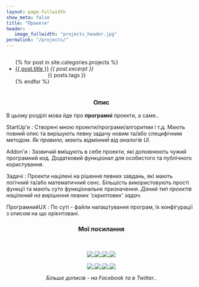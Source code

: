```yaml
---
layout: page-fullwidth
show_meta: false
title: "Проекти"
header:
   image_fullwidth: "projects_header.jpg"
permalink: "/projects/"
---
```



<div class="row">

<!-- CONTENT -->
<div class="medium-8 medium-pull-4 columns" markdown="1">

<ul>
    {% for post in site.categories.projects %}
    <li><a href="{{ site.url }}{{ site.baseurl }}{{ post.url }}">{{ post.title }}</a>
      <i>{{ post.excerpt }}</i>
      <div align="center">{{ posts.tags }}</div>
    </li>
    {% endfor %}
</ul>

</div>

<!-- SIDEBAR -->

<div class="medium-4 medium-push-8 columns" markdown="1">
<div class="panel radius" markdown="1">
<div align="center"><h3>Опис</h3></div>
В цьому розділі мова йде про <b>програмні</b> проекти, а саме..

StartUp'и
:  Створені мною проекти/програми/алгоритми і т.д.
   Мають повний опис та вирішують певну задачу новим та/або специфічним методом.
   <i>Як правило, мають відмінний від аналогів UI.</i>

Addon'и
:  Зазвичай вміщують в себе проекти, які доповнюють чужий програмний код.
   Додатковий функціонал для особистого та публічного користування.

Задачі
:  Проекти націлені на рішення певних завдань, які мають логічний та/або математичний сенс.
   Більшість використовують прості функції та мають суто функціональне призначення.
   <i>Даний тип проектів націлений на вирішення певних 'скриптових' задач.</i>

ПрограмнийUX
:  По суті - файли налаштування програм, їх конфігурації з описом на що орієнтовані.


<div align="center">
    <h3>Мої посилання</h3>
    </br>
    <p>
        <a target="_blank" href="https://dmytrohoi.github.io/">
            <img style="vertical-align: sub !important;" src="https://dmytrohoi.github.io/images/social/st.png">
        </a>
        <a target="_blank" href="https://fb.com/dmytro.hoi">
            <img style="vertical-align: sub !important;" src="https://dmytrohoi.github.io/images/social/fb.png">
        </a>
        <a target="_blank" href="https://github.com/dmytrohoi">
            <img style="vertical-align: sub !important;" src="https://dmytrohoi.github.io/images/social/gh.png">
        </a>
        <a target="_blank" href="https://twitter.com/criticoffer">
            <img style="vertical-align: sub !important;" src="https://dmytrohoi.github.io/images/social/tw.png">
        </a>
    </p>
    <p>
        <a target="_blank" href="https://dmytrohoi.github.io/cv">
            <img style="vertical-align: sub !important;" src="https://dmytrohoi.github.io/images/social/cv.png">
        </a>
        <a target="_blank" href="https://www.linkedin.com/in/dmytrohoi">
            <img style="vertical-align: sub !important;" src="https://dmytrohoi.github.io/images/social/li.png">
        </a>
        <a target="_blank" href="https://instagram.com/dmhoi78">
            <img style="vertical-align: sub !important;" src="https://dmytrohoi.github.io/images/social/insta.png">
        </a>
        <a target="_blank" href="https://youtube.com/channel/UCOOftc_XjycxIsDbWsoBFtA">
            <img style="vertical-align: sub !important;" src="https://dmytrohoi.github.io/images/social/yt.png">
        </a>
    </p>
</div>

<div align="center"><i>Більше дописів - на Facebook та в Twitter..</i></div>

</div>
</div>

</div>
